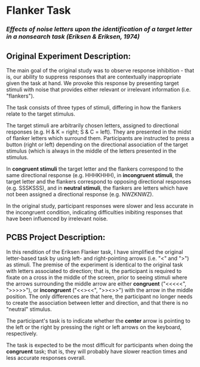 # Flanker Task
### *Effects of noise letters upon the identification of a target letter in a nonsearch task (Eriksen & Eriksen, 1974)*

## Original Experiment Description: 

The main goal of the original study was to observe response inhibition - that is, our ability to suppress responses that are contextually inappropriate given the task at hand. We provoke this response by presenting target stimuli with noise that provides either relevant or irrelevant information (i.e. "flankers"). 

The task consists of three types of stimuli, differing in how the flankers relate to the target stimulus. 

The target stimuli are arbitrarily chosen letters, assigned to directional responses (e.g. H & K = right; S & C = left). They are presented in the midst of flanker letters which surround them. Participants are instructed to press a button (right or left) depending on the directional association of the target stimulus (which is always in the middle of the letters presented in the stimulus. 

In **congruent stimuli** the target letter and the flankers correspond to the same directional response (e.g. HHHKHHH), in **incongruent stimuli**, the target letter and the flankers correspond to opposing directional responses (e.g. SSSKSSS), and in **neutral stimuli**, the flankers are letters which have not been assigned a directional response (e.g. NWZKNWZ). 

In the original study, participant responses were slower and less accurate in the incongruent condition, indicating difficulties inibiting responses that have been influenced by irrelevant noise. 

## PCBS Project Description: 

In this rendition of the Eriksen Flanker task, I have simplified the original letter-based task by using left- and right-pointing arrows (i.e. "<" and ">") as stimuli. The premise of the experiment is identical to the original task with letters associated to direction; that is, the participant is required to fixate on a cross in the middle of the screen, prior to seeing stimuli where the arrows surrounding the middle arrow are either **congruent** ("<<<<<", ">>>>>"), or **incongruent** ("<<><<", ">><>>") with the arrow in the middle position. The only differences are that here, the participant no longer needs to create the association between letter and direction, and that there is no "neutral" stimulus. 

The participant's task is to indicate whether the **center** arrow is pointing to the left or the right by pressing the right or left arrows on the keyboard, respectively.  

The task is expected to be the most difficult for participants when doing the **congruent** task; that is, they will probably have slower reaction times and less accurate responses overall. 

